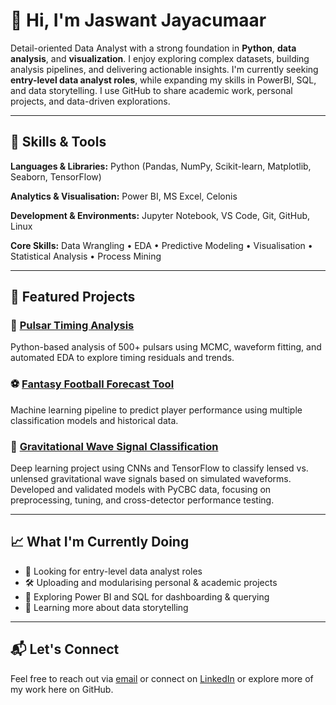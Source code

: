 # 👋 Hi, I'm Jaswant Jayacumaar

Detail-oriented Data Analyst with a strong foundation in **Python**, **data analysis**, and **visualization**. I enjoy exploring complex datasets, building analysis pipelines, and delivering actionable insights. I'm currently seeking **entry-level data analyst roles**, while expanding my skills in PowerBI, SQL, and data storytelling. I use GitHub to share academic work, personal projects, and data-driven explorations.

---

## 🧰 Skills & Tools

**Languages & Libraries:**  Python (Pandas, NumPy, Scikit-learn, Matplotlib, Seaborn, TensorFlow)

**Analytics & Visualisation:**  Power BI, MS Excel, Celonis

**Development & Environments:**  Jupyter Notebook, VS Code, Git, GitHub, Linux

**Core Skills:**  Data Wrangling • EDA • Predictive Modeling • Visualisation • Statistical Analysis • Process Mining

---

## 📂 Featured Projects

### 🔬 [Pulsar Timing Analysis](https://github.com/jaswantjayacumaar/Pulsar-Timing-MeerKAT)  
Python-based analysis of 500+ pulsars using MCMC, waveform fitting, and automated EDA to explore timing residuals and trends.

### ⚽ [Fantasy Football Forecast Tool](https://github.com/jaswantjayacumaar/Fantasy-Football-Forecast-Tool)  
Machine learning pipeline to predict player performance using multiple classification models and historical data.

### 🌌 [Gravitational Wave Signal Classification](https://github.com/jaswantjayacumaar/Classyfying-LensGW-DL)  
Deep learning project using CNNs and TensorFlow to classify lensed vs. unlensed gravitational wave signals based on simulated waveforms. Developed and validated models with PyCBC data, focusing on preprocessing, tuning, and cross-detector performance testing.


---

## 📈 What I'm Currently Doing

- 🎯 Looking for entry-level data analyst roles  
- 🛠 Uploading and modularising personal & academic projects  
- 📖 Exploring Power BI and SQL for dashboarding & querying  
- 🌱 Learning more about data storytelling  

---

## 📬 Let's Connect

Feel free to reach out via [email](mailto:jaswj6@gmail.com) or connect on [LinkedIn](https://linkedin.com/in/jaswantjayacumaar) or explore more of my work here on GitHub.
